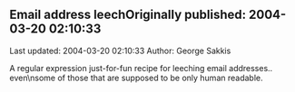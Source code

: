 ## Email address leechOriginally published: 2004-03-20 02:10:33 
Last updated: 2004-03-20 02:10:33 
Author: George Sakkis 
 
A regular expression just-for-fun recipe for leeching email addresses.. even\nsome of those that are supposed to be only human readable.